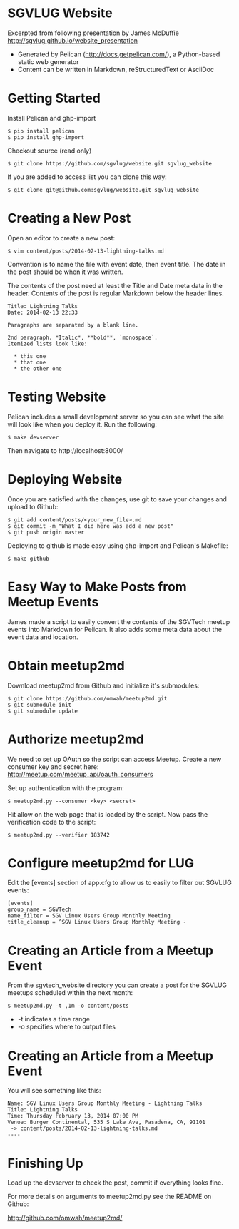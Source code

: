 # SGVLUG Website

Excerpted from following presentation by James McDuffie
http://sgvlug.github.io/website_presentation

- Generated by Pelican (http://docs.getpelican.com/), a Python-based static web generator
- Content can be written in Markdown, reStructuredText or AsciiDoc

Getting Started
===============
    
Install Pelican and ghp-import

```
$ pip install pelican
$ pip install ghp-import
```

Checkout source (read only)

```
$ git clone https://github.com/sgvlug/website.git sgvlug_website
```

If you are added to access list you can clone this way:

```
$ git clone git@github.com:sgvlug/website.git sgvlug_website
```

Creating a New Post
===================

Open an editor to create a new post:

```
$ vim content/posts/2014-02-13-lightning-talks.md
```

Convention is to name the file with event date, then event title.  The date in the post should be when it was written.

The contents of the post need at least the Title and Date meta data in the header. Contents of the post is regular Markdown below the header lines.

```
Title: Lightning Talks
Date: 2014-02-13 22:33

Paragraphs are separated by a blank line.

2nd paragraph. *Italic*, **bold**, `monospace`. 
Itemized lists look like:

  * this one
  * that one
  * the other one
```

Testing Website
===============

Pelican includes a small development server so you can see what the site will look like when you deploy it. Run the following:

```
$ make devserver
```

Then navigate to http://localhost:8000/

Deploying Website
=================

Once you are satisfied with the changes, use git to save your changes and upload to Github:

```
$ git add content/posts/<your_new_file>.md
$ git commit -m "What I did here was add a new post"
$ git push origin master
```

Deploying to github is made easy using ghp-import and Pelican's Makefile:

```
$ make github
```

Easy Way to Make Posts from Meetup Events
=========================================

James made a script to easily convert the contents of the SGVTech meetup events into Markdown for Pelican. It also adds some meta data about the event data and location.

Obtain meetup2md
================

Download meetup2md from Github and initialize it's submodules:

```
$ git clone https://github.com/omwah/meetup2md.git
$ git submodule init
$ git submodule update
```

Authorize meetup2md
===================

We need to set up OAuth so the script can access Meetup. Create a new consumer key and secret here:
http://meetup.com/meetup_api/oauth_consumers

Set up authentication with the program:

```
$ meetup2md.py --consumer <key> <secret>
```
Hit allow on the web page that is loaded by the script. Now pass the verification code to the script:

```
$ meetup2md.py --verifier 183742
```

Configure meetup2md for LUG
===========================

Edit the [events] section of app.cfg to allow us to easily to filter out SGVLUG events:

```
[events]
group_name = SGVTech
name_filter = SGV Linux Users Group Monthly Meeting
title_cleanup = ^SGV Linux Users Group Monthly Meeting -
```

Creating an Article from a Meetup Event
=======================================

From the sgvtech_website directory you can create a post for the SGVLUG meetups scheduled within the next month:
    
```
$ meetup2md.py -t ,1m -o content/posts
```

* -t indicates a time range
* -o specifies where to output files


Creating an Article from a Meetup Event
=======================================

You will see something like this:

```
Name: SGV Linux Users Group Monthly Meeting - Lightning Talks
Title: Lightning Talks
Time: Thursday February 13, 2014 07:00 PM
Venue: Burger Continental, 535 S Lake Ave, Pasadena, CA, 91101
 -> content/posts/2014-02-13-lightning-talks.md
----
```

Finishing Up
============

Load up the devserver to check the post, commit if everything looks fine.

For more details on arguments to meetup2md.py see the README on Github:

http://github.com/omwah/meetup2md/
